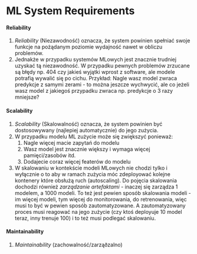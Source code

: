 # ML System Requirements
#### Reliability
1. *Reliability* (Niezawodność) oznacza, że system powinien spełniać swoje funkcje na pożądanym poziomie wydajność nawet w obliczu problemów.
2. Jednakże w przypadku systemów MLowych jest znacznie trudniej uzyskać tą niezawodność. W przypadku pewnych problemów zrzucane są błędy np. 404 czy jakieś wyjątki wprost z software, ale modele potrafią wywalić się po cichu. Przykład: Nagle wasz model zwraca predykcje z samymi zerami - to można jeszcze wychwycić, ale co jeżeli wasz model z jakiegoś przypadku zwraca np. predykcje o 3 razy mniejsze?

#### Scalability
1. *Scalability* (Skalowalność) oznacza, że system powinien być dostosowywany (najlepiej automatycznie) do jego zużycia.
2. W przypadku modelu ML zużycie może się zwiększyć ponieważ:
	1. Nagle więcej macie zapytań do modelu
	2. Wasz model jest znacznie większy i wymaga więcej pamięci/zasobów itd.
	3. Dodajecie coraz więcej featerów do modelu
3. W skalowaniu w kontekście modeli MLowych nie chodzi tylko i wyłącznie o to aby w ramach zużycia móc zdeployować kolejne kontenery które obsłużą ruch (autoscaling). Do pojęcia skalowania dochodzi również *zarządzanie artefaktami* - inaczej się zarządza 1 modelem, a 1000 modeli. To też jest pewien sposób skalowania modeli - im więcej modeli, tym więcej do monitorowania, do retrenowania, więc musi to być w pewien sposób zautomatyzowane. A zautomatyzowany proces musi reagować na jego zużycie (czy ktoś deployuje 10 model teraz, inny trenuje 100) i to też musi podlegać skalowaniu.

#### Maintainability
1. *Maintainability* (zachowalność/zarząðzalno)